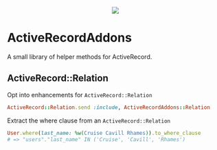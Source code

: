 <p align="center">
  <a href="https://stage.codefund.app/properties/477/visit-sponsor">
    <img src="https://stage.codefund.app/properties/477/sponsor" />
  </a>
</p>

# ActiveRecordAddons

A small library of helper methods for ActiveRecord.

## ActiveRecord::Relation

Opt into enhancements for `ActiveRecord::Relation`

```ruby
ActiveRecord::Relation.send :include, ActiveRecordAddons::Relation
```

Extract the where clause from an `ActiveRecord::Relation`

```ruby
User.where(last_name: %w(Cruise Cavill Rhames)).to_where_clause
# => "users"."last_name" IN ('Cruise', 'Cavill', 'Rhames')
```
